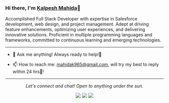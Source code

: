 ### Hi there, I'm [Kalpesh Mahida]()👋

 
Accomplished Full Stack Developer with expertise in Salesforce development, web design, and project management. Adept at driving feature enhancements, optimizing user experiences, and delivering innovative solutions. Proficient in multiple programming languages and frameworks, committed to continuous learning and emerging technologies.

<!-- Please don't remove this: Grab your social icons from https://github.com/carlsednaoui/gitsocial -->

<!--
**KalpeshMahida0212/kalpeshmahida** is a ✨ _special_ ✨ repository because its `README.md` (this file) appears on your GitHub profile.
-->
<!-- <a href="https://i.imgur.com/H8dtFcC.gif"><img align="right" src="https://i.imgur.com/H8dtFcC.gif" title="source: imgur.com" /></a> -->
*******
- 💬 Ask me anything!
     Always ready to help!🤩

- 📫 How to reach me: 
mahidak965@gmail.com, will try my best to reply within 24 hrs🏁!


*******

<p align="center">
  <i>Let's connect and chat! Open to anything under the sun.</i>

  <p align="center">
    <a href="https://twitter.com/KalpeshMahida02" alt="Twitter"><img src="https://raw.githubusercontent.com/jayehernandez/jayehernandez/3f5402efef9a0ae89211a6e04609558e862ca616/readme/twitter-fill.svg"></a>
    <a href="https://www.linkedin.com/in/kalpesh-mahida-778103212" alt="Linkedin"><img src="https://raw.githubusercontent.com/jayehernandez/jayehernandez/3f5402efef9a0ae89211a6e04609558e862ca616/readme/linkedin-fill.svg"></a>
    <a href="mailto:mahidak965@gmail.com" alt="Contact me"><img src="https://raw.githubusercontent.com/jayehernandez/jayehernandez/3f5402efef9a0ae89211a6e04609558e862ca616/readme/mail-fill.svg"></a>
<!--     <a href="https://jayehernandez.com" alt="My site"><img src="https://raw.githubusercontent.com/jayehernandez/jayehernandez/3f5402efef9a0ae89211a6e04609558e862ca616/readme/external-link-line.svg"></a> -->
  </p>
</p>
